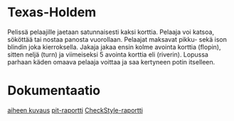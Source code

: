 # Texas-Holdem
Pelissä pelaajille jaetaan satunnaisesti kaksi korttia. Pelaaja voi katsoa, sököttää tai nostaa panosta vuorollaan. Pelaajat maksavat pikku- sekä ison blindin joka kierroksella. Jakaja jakaa ensin kolme avointa korttia (flopin), sitten neljä (turn) ja viimeiseksi 5 avointa korttia eli (riverin). Lopussa parhaan käden omaava pelaaja voittaa ja saa kertyneen potin itselleen.

# Dokumentaatio
[aiheen kuvaus](dokumentaatio/aiheenKuvausJaRakenne.md)
[pit-raportti](https://htmlpreview.github.io/?https://github.com/Joel6677/Texas-Holdem/blob/master/dokumentaatio/pit/index.html)
[CheckStyle-raportti](https://htmlpreview.github.io/?https://github.com/Joel6677/Texas-Holdem/blob/master/dokumentaatio/checkstyle/checkstyle.html)
